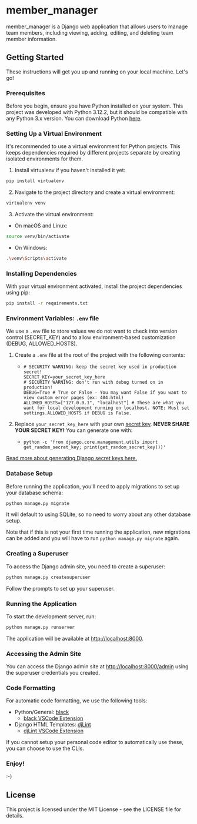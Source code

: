 # member_manager

member_manager is a Django web application that allows users to manage team members, including viewing, adding, editing, and deleting team member information.

## Getting Started

These instructions will get you up and running on your local machine. Let's go!

### Prerequisites

Before you begin, ensure you have Python installed on your system. This project was developed with Python 3.12.2, but it should be compatible with any Python 3.x version. You can download Python [here](https://www.python.org/downloads/).

### Setting Up a Virtual Environment

It's recommended to use a virtual environment for Python projects. This keeps dependencies required by different projects separate by creating isolated environments for them.

1. Install virtualenv if you haven't installed it yet:

```bash
pip install virtualenv
```

2. Navigate to the project directory and create a virtual environment:

```bash
virtualenv venv
```

3. Activate the virtual environment:

- On macOS and Linux:

```bash
source venv/bin/activate
```

- On Windows:

```bash
.\venv\Scripts\activate
```

### Installing Dependencies

With your virtual environment activated, install the project dependencies using pip:

```bash
pip install -r requirements.txt
```

### Environment Variables: `.env` file

We use a `.env` file to store values we do not want to check into version control (SECRET_KEY) and to allow environment-based customization (DEBUG, ALLOWED_HOSTS). 

1. Create a `.env` file at the root of the project with the following contents:
   - ```plaintext
     # SECURITY WARNING: keep the secret key used in production secret!
     SECRET_KEY=your_secret_key_here
     # SECURITY WARNING: don't run with debug turned on in production!
     DEBUG=True # True or False - You may want False if you want to view custom error pages (ex: 404.html)
     ALLOWED_HOSTS=["127.0.0.1", "localhost"] # These are what you want for local development running on localhost. NOTE: Must set settings.ALLOWED_HOSTS if DEBUG is False.
     ```

2. Replace `your_secret_key_here` with your own [secret key](https://docs.djangoproject.com/en/5.0/ref/settings/#std-setting-SECRET_KEY). **NEVER SHARE YOUR SECRET KEY!** You can generate one with:
   - `python -c 'from django.core.management.utils import get_random_secret_key; print(get_random_secret_key())'`

[Read more about generating Django secret keys here.](https://humberto.io/blog/tldr-generate-django-secret-key/)

### Database Setup

Before running the application, you'll need to apply migrations to set up your database schema:

```bash
python manage.py migrate
```
It will default to using SQLite, so no need to worry about any other database setup.

Note that if this is not your first time running the application, new migrations can be added and you will have to run `python manage.py migrate` again.

### Creating a Superuser

To access the Django admin site, you need to create a superuser:

```bash
python manage.py createsuperuser
```

Follow the prompts to set up your superuser.

### Running the Application

To start the development server, run:

```bash
python manage.py runserver
```

The application will be available at [http://localhost:8000](http://localhost:8000).

### Accessing the Admin Site

You can access the Django admin site at [http://localhost:8000/admin](http://localhost:8000/admin) using the superuser credentials you created.

### Code Formatting

For automatic code formatting, we use the following tools:
- Python/General: [black](https://github.com/psf/black)
  - [black VSCode Extension](https://marketplace.visualstudio.com/items?itemName=ms-python.black-formatter)
- Django HTML Templates: [djLint](https://github.com/djlint/djlint)
  - [djLint VSCode Extension](https://marketplace.visualstudio.com/items?itemName=monosans.djlint)

If you cannot setup your personal code editor to automatically use these, you can choose to use the CLIs.

### Enjoy!

:-)

## License

This project is licensed under the MIT License - see the LICENSE file for details.
